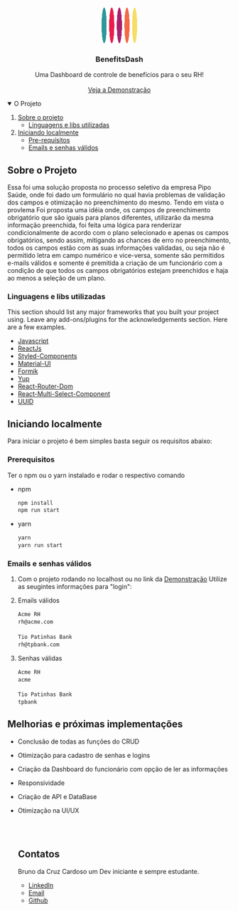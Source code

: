 
<br />
<p align="center">
  <a href="https://github.com/othneildrew/Best-README-Template">
    <img src="benefitsdash/src/assets/circles.svg" alt="Logo" width="80" height="80">
  </a>

  <h3 align="center">BenefitsDash</h3>

  <p align="center">
    Uma Dashboard de controle de benefícios para o seu RH!
    <br />
    <br />
    <a href="https://benefitsdash.netlify.app/">Veja a Demonstração</a>

</p>

<details open="open">
  <summary>O Projeto</summary>
  <ol>
    <li>
      <a href="#about-the-project">Sobre o projeto</a>
      <ul>
        <li><a href="#built-with">Linguagens e libs utilizadas</a></li>
      </ul>
    </li>
    <li>
      <a href="#getting-started">Iniciando localmente</a>
      <ul>
        <li><a href="#prerequisites">Pre-requísitos</a></li>
        <li><a href="#installation">Emails e senhas válidos</a></li>
      </ul>
    </li>
  </ol>
</details>



## Sobre o Projeto

Essa foi uma solução proposta no processo seletivo da empresa Pipo Saúde, onde foi dado um formulário no qual havia problemas de validação dos campos e otimização no preenchimento do mesmo. Tendo em vista o provlema Foi proposta uma idéia onde, os campos de preenchimento obrigatório que são iguais para planos diferentes, utilizarão da mesma informação preenchida, foi feita uma lógica para renderizar condicionalmente de acordo com o plano selecionado e apenas os campos obrigatórios, sendo assim, mitigando as chances de erro no preenchimento, todos os campos estão com as suas informações validadas, ou seja não é permitido letra em campo numérico e vice-versa, somente são permitidos e-mails válidos e somente é premitida a criação de um funcionário com a condição de que todos os campos obrigatórios estejam preenchidos e haja ao menos a seleção de um plano.

### Linguagens e libs utilizadas

This section should list any major frameworks that you built your project using. Leave any add-ons/plugins for the acknowledgements section. Here are a few examples.
* [Javascript](https://developer.mozilla.org/pt-BR/docs/Web/JavaScript)
* [ReactJs](https://pt-br.reactjs.org/)
* [Styled-Components](https://styled-components.com/)
* [Material-UI](https://material-ui.com/)
* [Formik](https://formik.org/docs/overview)
* [Yup](https://github.com/jquense/yup)
* [React-Router-Dom](https://reactrouter.com/web/guides/quick-start)
* [React-Multi-Select-Component](https://www.npmjs.com/package/react-multi-select-component)
* [UUID](https://github.com/uuidjs/uuid)

## Iniciando localmente

Para iniciar o projeto é bem simples basta seguir os requisitos abaixo:

### Prerequisitos

Ter o npm ou o yarn instalado e rodar o respectivo comando
* npm
  ```sh
  npm install
  npm run start
  ```
* yarn
  ```sh
  yarn
  yarn run start
  ```

### Emails e senhas válidos

1. Com o projeto rodando no localhost ou no link da  <a href="https://benefitsdash.netlify.app/">Demonstração</a> Utilize as seugintes informações para "login":
   
2. Emails válidos
   ```sh
   Acme RH
   rh@acme.com
   
   Tio Patinhas Bank
   rh@tpbank.com
   ```
3. Senhas válidas
   ```sh
   Acme RH
   acme
   
   Tio Patinhas Bank
   tpbank
   ```

## Melhorias e próximas implementações

* Conclusão de todas as funções do CRUD
* Otimização para cadastro de senhas e logins
* Criação da Dashboard do funcionário com opção de ler as informações
* Responsividade
* Criação de API e DataBase
* Otimização na UI/UX
  
  <br/>
  <br/>


  ## Contatos

  Bruno da Cruz Cardoso um Dev iniciante e sempre estudante.
  - [LinkedIn](https://www.linkedin.com/in/-bruno-cardoso-/)
  -  [Email](emailto:bruno.cards27@gmail.com) 
  -  [Github]([emailto:bruno.cards27@gmail.com](https://github.com/brunoCards))

